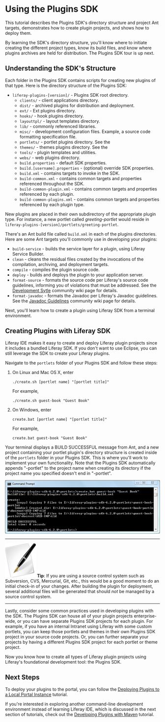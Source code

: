 # Using the Plugins SDK [](id=using-the-plugins-sdk-lp-6-2-develop-tutorial)

This tutorial describes the Plugins SDK's directory structure and project Ant
targets, demonstrates how to create plugin projects, and shows how to deploy
them. 

By learning the SDK's directory structure, you'll know where to initiate
creating the different project types, know its build files, and know where
plugins archives are held for distribution. The Plugins SDK tour is up next. 

## Understanding the SDK's Structure

Each folder in the Plugins SDK contains scripts for creating new plugins of that
type. Here is the directory structure of the Plugins SDK: 

- `liferay-plugins-[version]/` - Plugins SDK root directory. 
    - `clients/` - client applications directory. 
    - `dist/` - archived plugins for distribution and deployment. 
    - `ext/` - Ext plugins directory. <!-- TODO See the [Ext Plugins
    tutorial](http://www.liferay.com) for details.--> 
    - `hooks/` - hook plugins directory. <!-- TODO See the [Hook Plugins
    tutorial](http://www.liferay.com) for details.--> 
    - `layouttpl/` - layout templates directory. <!-- TODO See the [Layout
    Templates tutorial](http://www.liferay.com) for details.-->  
    - `lib/` - commonly referenced libraries. 
    - `misc/` - development configuration files. Example, a source code
      formatting specification file. 
    - `portlets/` - portlet plugins directory. See the <!-- TODO [Portlets
    tutorial](http://www.liferay.com) for details. -->
    - `themes/` - themes plugins directory. See the <!-- TODO [Themes
    tutorial](http://www.liferay.com) for details.--> 
    - `tools/` - plugin templates and utilities. 
    - `webs/` - web plugins directory. 
    - `build.properties` - default SDK properties. 
    - `build.[username].properties` - (optional) override SDK properties. 
    - `build.xml` - contains targets to invoke in the SDK. 
    - `build-common.xml` - contains common targets and properties referenced
      throughout the SDK. 
    - `build-common-plugin.xml` - contains common targets and properties
      referenced by each plugin. 
    - `build-common-plugins.xml` - contains common targets and properties
      referenced by each plugin type. 

New plugins are placed in their own subdirectory of the appropriate plugin type.
For instance, a new portlet called *greeting-portlet* would reside in
`liferay-plugins-[version]/portlets/greeting-portlet`. 

There's an Ant build file called `build.xml` in each of the plugins
directories. Here are some Ant targets you'll commonly use in developing your
plugins: 

- `build-service` - builds the service layer for a plugin, using Liferay Service
  Builder. 
- `clean` - cleans the residual files created by the invocations of the
  compilation, archiving, and deployment targets. 
- `compile` - compiles the plugin source code. 
- `deploy` - builds and deploys the plugin to your application server. 
- `format-source` - formats the source code per Liferay's source code
  guidelines, informing you of violations that must be addressed. See the
  [Development Sytle](http://www.liferay.com/community/wiki/-/wiki/Main/Development+Style#section-Development+Style-Format+Source)
  community wiki page for details. 
- `format-javadoc` - formats the Javadoc per Liferay's Javadoc guidelines. See
  the [Javadoc Guidelines](http://www.liferay.com/community/wiki/-/wiki/Main/Javadoc+Guidelines)
  community wiki page for details.

Next, you'll learn how to create a plugin using Liferay SDK from a terminal
environment. 

## Creating Plugins with Liferay SDK

Liferay IDE makes it easy to create and deploy Liferay plugin projects since it
includes a bundled Liferay SDK. If you don't want to use Eclipse, you can still
leverage the SDK to create your Liferay plugins. 

Navigate to the `portlets` folder of your Plugins SDK and follow these steps: 

1.  On Linux and Mac OS X, enter

        ./create.sh [portlet name] "[portlet title]"

    For example,

        ./create.sh guest-book "Guest Book"

2.  On Windows, enter

        create.bat [portlet name] "[portlet title]"

    For example,

        create.bat guest-book "Guest Book"

Your terminal displays a BUILD SUCCESSFUL message from Ant, and a new project
containing your portlet plugin's directory structure is created inside of the
`portlets` folder in your Plugins SDK. This is where you'll work to implement
your own functionality. Note that the Plugins SDK automatically appends
"-portlet" to the project name when creating its directory if the project name
you specified doesn't end in "-portlet".

![Figure 1: The Plugins SDK's Ant targets enable you to create a new plugin project with a single command.](../../images/plugins-sdk-create-project.png)

---

![Tip](../../images/tip-pen-paper.png) **Tip**: If you are using a source
control system such as Subversion, CVS, Mercurial, Git, etc., this would be a
good moment to do an initial check-in of your changes. After building the plugin
for deployment, several additional files will be generated that should *not* be
managed by a source control system. 

---

Lastly, consider some common practices used in developing plugins with the SDK.
The Plugins SDK can house all of your plugin projects enterprise-wide, or you
can have separate Plugins SDK projects for each plugin. For example, if you have
an internal Intranet using Liferay with some custom portlets, you can keep those
portlets and themes in their own Plugins SDK project in your source code
projects. Or, you can further separate your projects by having a different
Plugins SDK project for each portlet or theme project. 

<!-- Commenting out as I don't understand what's trying to be conveyed in this
paragraph. Jim

It's also possible to use the Plugins SDK as a simple cross-platform project
generator. Create a plugin project using the Plugins SDK and then copy the
resulting project folder to your IDE of choice. You'll have to manually modify
the Ant scripts of the project copy., but this process makes it possible to
create plugins with the Plugins SDK while conforming to the strict standards
some organizations have for their Java projects.
-->

Now you know how to create all types of Liferay plugin projects using Liferay's
foundational development tool: the Plugins SDK.

## Next Steps

To deploy your plugins to the portal, you can follow the 
[Deploying Plugins to a Local Portal Instance](/tutorials/-/knowledge_base/deploying-plugins-to-a-local-portal-instance-lp-6-2-develop-tutorial)
tutorial.

If you're interested in exploring another command-line development environment
instead of learning Liferay IDE, which is discussed in the next section of
tutorials, check out the
[Developing Plugins with Maven](/tutorials/-/knowledge_base/maven-lp-6-2-develop-tutorial)
tutorial.

